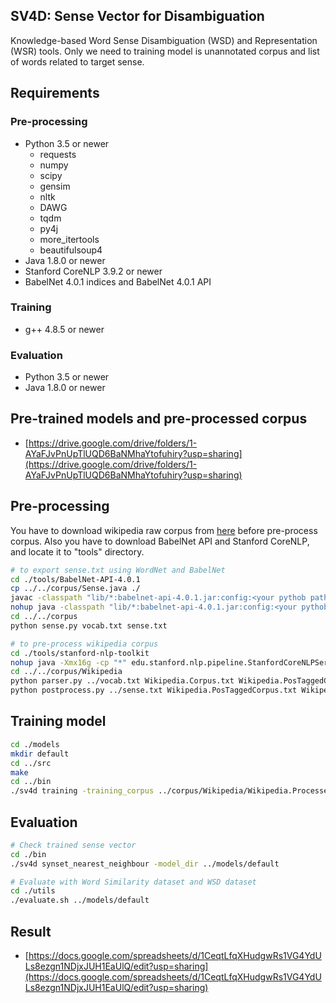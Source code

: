 SV4D: Sense Vector for Disambiguation
--

Knowledge-based Word Sense Disambiguation (WSD) and Representation (WSR) tools.
Only we need to training model is unannotated corpus and list of words related to target sense.

Requirements
--

### Pre-processing
- Python 3.5 or newer
  - requests
  - numpy
  - scipy
  - gensim
  - nltk
  - DAWG
  - tqdm
  - py4j
  - more_itertools
  - beautifulsoup4
- Java 1.8.0 or newer
- Stanford CoreNLP 3.9.2 or newer
- BabelNet 4.0.1 indices and BabelNet 4.0.1 API

### Training
- g++ 4.8.5 or newer

### Evaluation
- Python 3.5 or newer
- Java 1.8.0 or newer

Pre-trained models and pre-processed corpus
--
- [https://drive.google.com/drive/folders/1-AYaFJvPnUpTlUQD6BaNMhaYtofuhiry?usp=sharing](https://drive.google.com/drive/folders/1-AYaFJvPnUpTlUQD6BaNMhaYtofuhiry?usp=sharing)

Pre-processing
--

You have to download wikipedia raw corpus from [here](https://www.socher.org/index.php/Main/ImprovingWordRepresentationsViaGlobalContextAndMultipleWordPrototypes) before pre-process corpus.
Also you have to download BabelNet API and Stanford CoreNLP, and locate it to "tools" directory.

```sh
# to export sense.txt using WordNet and BabelNet
cd ./tools/BabelNet-API-4.0.1
cp ../../corpus/Sense.java ./
javac -classpath "lib/*:babelnet-api-4.0.1.jar:config:<your pythob path here>/share/py4j/py4j0.10.7.jar" Sense.java
nohup java -classpath "lib/*:babelnet-api-4.0.1.jar:config:<your pythob path here>/share/py4j/py4j0.10.7.jar:." Sense &
cd ../../corpus
python sense.py vocab.txt sense.txt

# to pre-process wikipedia corpus
cd ./tools/stanford-nlp-toolkit
nohup java -Xmx16g -cp "*" edu.stanford.nlp.pipeline.StanfordCoreNLPServer -preload tokenize,ssplit,pos,lemma,parse,depparse -status_port 42636 -port 42636 -timeout 15000 -encoding utf-8 > /dev/null &
cd ../../corpus/Wikipedia
python parser.py ../vocab.txt Wikipedia.Corpus.txt Wikipedia.PosTaggedCorpus.Corpus.txt
python postprocess.py ../sense.txt Wikipedia.PosTaggedCorpus.txt Wikipedia.ProcessedCorpus.txt
```

Training model
--

```sh
cd ./models
mkdir default
cd ../src
make
cd ../bin
./sv4d training -training_corpus ../corpus/Wikipedia/Wikipedia.ProcessedCorpus.txt -synset_data_file ../corpus/sense.txt -model_dir ../models/default -epochs 50
```

Evaluation
--

```sh
# Check trained sense vector
cd ./bin
./sv4d synset_nearest_neighbour -model_dir ../models/default

# Evaluate with Word Similarity dataset and WSD dataset
cd ./utils
./evaluate.sh ../models/default
```

Result
--

- [https://docs.google.com/spreadsheets/d/1CeqtLfqXHudgwRs1VG4YdULs8ezgn1NDjxJUH1EaUlQ/edit?usp=sharing](https://docs.google.com/spreadsheets/d/1CeqtLfqXHudgwRs1VG4YdULs8ezgn1NDjxJUH1EaUlQ/edit?usp=sharing)